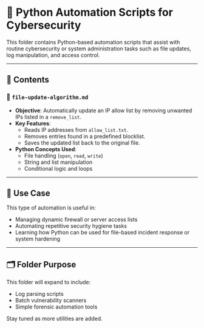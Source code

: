 # 🐍 Python Automation Scripts for Cybersecurity

This folder contains Python-based automation scripts that assist with routine cybersecurity or system administration tasks such as file updates, log manipulation, and access control.

---

## 📂 Contents

### 🔸 `file-update-algorithm.md`
- **Objective**: Automatically update an IP allow list by removing unwanted IPs listed in a `remove_list`.
- **Key Features**:
  - Reads IP addresses from `allow_list.txt`.
  - Removes entries found in a predefined blocklist.
  - Saves the updated list back to the original file.
- **Python Concepts Used**:
  - File handling (`open`, `read`, `write`)
  - String and list manipulation
  - Conditional logic and loops

---

## 🔧 Use Case

This type of automation is useful in:
- Managing dynamic firewall or server access lists
- Automating repetitive security hygiene tasks
- Learning how Python can be used for file-based incident response or system hardening

---

## 🗂️ Folder Purpose

This folder will expand to include:
- Log parsing scripts
- Batch vulnerability scanners
- Simple forensic automation tools

Stay tuned as more utilities are added.

